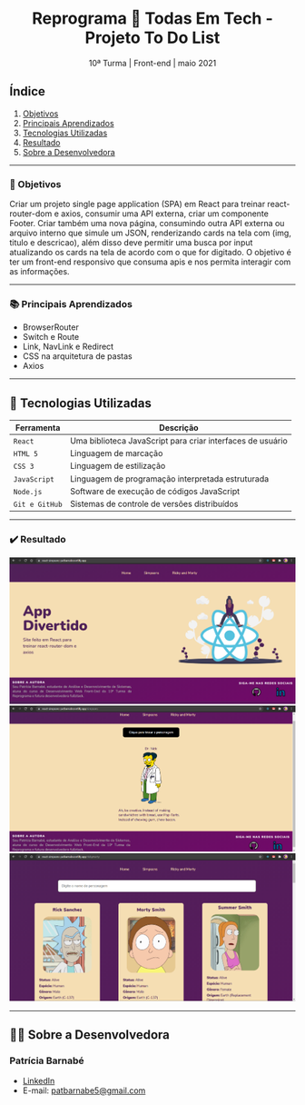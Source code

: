 <h1 align="center">Reprograma 💜 Todas Em Tech - Projeto To Do List </h1>

<p align="center">10ª Turma | Front-end | maio 2021 </p>

## Índice

1. [Objetivos](#dart-objetivos)
2. [Principais Aprendizados](#books-principais-aprendizados)
3. [Tecnologias Utilizadas](#robot-tecnologias-utilizadas)
4. [Resultado](#%EF%B8%8F-resultado)
5. [Sobre a Desenvolvedora](#-sobre-a-desenvolvedora)

---

### :dart: Objetivos 

Criar um projeto  single page application (SPA) em React para treinar react-router-dom e axios, consumir uma API externa, criar um componente Footer. Criar também uma nova página, consumindo outra API externa ou arquivo interno que simule um JSON, renderizando cards na tela com (img, titulo e descricao), além disso deve permitir uma busca por input atualizando os cards na tela de acordo com o que for digitado.
O objetivo é ter um front-end responsivo que consuma apis e nos permita interagir com as informações.

---
### :books: Principais Aprendizados

* BrowserRouter
* Switch e Route
* Link, NavLink e Redirect
* CSS na arquitetura de pastas 
* Axios

---

## :robot: Tecnologias Utilizadas

| Ferramenta | Descrição |
| --- | --- |
| `React` | Uma biblioteca JavaScript para criar interfaces de usuário |
| `HTML 5` | Linguagem de marcação |
| `CSS 3` | Linguagem de estilização |
| `JavaScript` |  Linguagem de programação interpretada estruturada |
| `Node.js` | Software de execução de códigos JavaScript |
| `Git e GitHub` | Sistemas de controle de versões distribuídos |

---
### ✔️ Resultado

![img](./src/assets/resultado1.png)
![img](./src/assets/resultado2.png)
![img](./src/assets/resultado3.png)

---

## 👩‍💻 Sobre a Desenvolvedora
### Patrícia Barnabé

- [LinkedIn](https://www.linkedin.com/in/patriciabarnabe)
- E-mail: patbarnabe5@gmail.com
